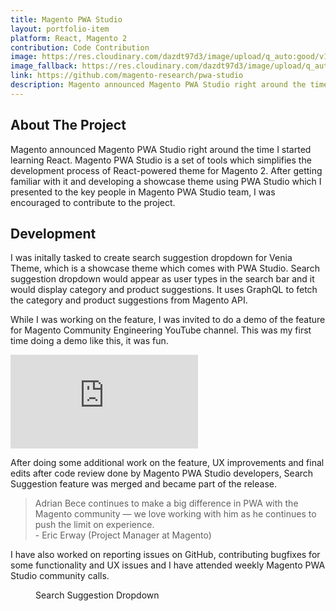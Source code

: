 ```yaml
---
title: Magento PWA Studio
layout: portfolio-item
platform: React, Magento 2
contribution: Code Contribution
image: https://res.cloudinary.com/dazdt97d3/image/upload/q_auto:good/v1546803150/work/pwa-studio-1.webp
image_fallback: https://res.cloudinary.com/dazdt97d3/image/upload/q_auto:good/v1546803150/work/pwa-studio-1.jpg
link: https://github.com/magento-research/pwa-studio
description: Magento announced Magento PWA Studio right around the time I started learning React. Magento PWA Studio is a set of tools which simplifies the development process of React-powered theme for Magento 2. After getting familiar with it and developing a showcase theme using PWA Studio which I presented to the key people in Magento PWA Studio team, I was encouraged to contribute to the project.
---
```


<article class="block block--text">

<div class="project__headingWrapper">
<h2 class="title--secondary project__heading">About The Project</h2>
</div>

<p>Magento announced Magento PWA Studio right around the time I started learning React. Magento PWA Studio is a set of tools which simplifies the development process of React-powered theme for Magento 2. After getting familiar with it and developing a showcase theme using PWA Studio which I presented to the key people in Magento PWA Studio team, I was encouraged to contribute to the project.</p>

</article>

<article class="block block--text">

<div class="project__headingWrapper">
<h2 class="title--secondary project__heading">Development</h2>
</div>

<p>I was initally tasked to create search suggestion dropdown for Venia Theme, which is a showcase theme which comes with PWA Studio. Search suggestion dropdown would appear as user types in the search bar and it would display category and product suggestions. It uses GraphQL to fetch the category and product suggestions from Magento API.</p>
<p>
While I was working on the feature, I was invited to do a demo of the feature for Magento Community Engineering YouTube channel. This was my first time doing a demo like this, it was fun.
</p>
</article>

<article class="block block--image">
<div class="video">
<div class="icon icon__video image--placeholder"></div>
<iframe loading="lazy" class="video__content lazyload" 
src="https://www.youtube-nocookie.com/embed/G3S5Evyo5lg" frameborder="0" allow="accelerometer; autoplay; encrypted-media; gyroscope; picture-in-picture" allowfullscreen></iframe>
</div>
</article>

<article class="block block--text">
<p>After doing some additional work on the feature, UX improvements and final edits after code review done by Magento PWA Studio developers, Search Suggestion feature was merged and became part of the release.</p></article>

<blockquote class="blockquote--default blockquote block">
<div class="blockquote__wrapper">
<div class="blockquote__text blockquote__text--default">Adrian Bece continues to make a big difference in PWA with the Magento community — we love working with him as he continues to push the limit on experience.</div>
<div class="blockquote__author blockquote__author--default">- Eric Erway (Project Manager at Magento)</div>
</div>
</blockquote>

<article class="block block--text">
<p>I have also worked on reporting issues on GitHub, contributing bugfixes for some functionality and UX issues and I have attended weekly Magento PWA Studio community calls.</p>
</article>

<article class="block block--image">
<figure class="imageContainer">
<div class="image--default imageContainer image--1024x643">
<div class="icon icon__image image--placeholder"></div>
</div>
        <picture>
            <source data-srcset="https://res.cloudinary.com/dazdt97d3/image/upload/q_auto:good/v1546803150/work/pwa-studio-2.webp" type="image/webp" />
            <source data-srcset="https://res.cloudinary.com/dazdt97d3/image/upload/q_auto:good/v1546803150/work/pwa-studio-2.jpg" />
            <img
                loading="lazy"
                class="image--lazyLoaded lazyload"
                src="https://res.cloudinary.com/dazdt97d3/image/upload/q_auto:low/v1546683551/devstar/placeholder.png"
                data-src="https://res.cloudinary.com/dazdt97d3/image/upload/q_auto:good/v1546803150/work/pwa-studio-2.jpg"
                alt=""
            />
        </picture>
<figcaption>Search Suggestion Dropdown</figcaption>
</figure>
</article>
